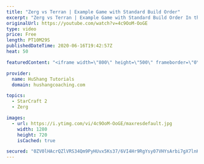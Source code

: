 ```yaml
---
title: "Zerg vs Terran | Example Game with Standard Build Order"
excerpt: "Zerg vs Terran | Example Game with Standard Build Order In this guide we learn how to defend early Terran attacks.  Coaching -------------------------------------------------------------------------- Interested in Starcraft lessons? Check out my website! I would love to help you improve and reach your"
originalUrl: https://youtube.com/watch?v=4c9OoM-OoGE
type: video
price: Free
length: PT10M29S
publishedDateTime: 2020-06-16T19:42:57Z
heat: 50

featuredContent: "<iframe width=\"800\" height=\"500\" frameborder=\"0\" src=\"https://www.youtube.com/embed/4c9OoM-OoGE\" allow=\"accelerometer; autoplay; encrypted-media; gyroscope; picture-in-picture\" allowfullscreen></iframe>"

provider:
  name: HuShang Tutorials
  domain: hushangcoaching.com

topics:
  - StarCraft 2
  - Zerg

images:
  - url: https://i.ytimg.com/vi/4c9OoM-OoGE/maxresdefault.jpg
    width: 1280
    height: 720
    isCached: true

secured: "0ZV0lHAcrQZlVRS34Qm9PyHUvx5Ks37/6VI4Hr9RgYsy07VHYsArbi7gX7lnKJ1JBNMAlhXov0+ZAKZSzPdBpJMqK1hTzM4dlJ5050HhgnGcNbePxsEQYX3C8nEmh+147uXGfXxFMl8R9RTwxjIWhv6XlSjVEJfW0j0e+hsCkfgkpXICoseBR9Om+rXeHf6RB1h1HSeKUHKnDcXmtpIG+oCcXGb6qCBb5pMi32cohrovrkS+Qlie5GUeaFiuOEDygpc2FqZNBcUPIc4Y8ZnJi2G5eR/F2dKqXe7i9wgYD5jpI5CO5EMjJY7qVT5o91gcKfW2hqGm5eMVFC3ArkuejyBLfaG7kpjIpXmPq47qLz2qHTQuUlC5gv/e0f1PUny2VbFIOlRMI1jjJ0NYhde16eR/OALV6BQ+Fw0/3caC6cE=;58Z3Pjlfo2Su//3mX6AHrg=="
---
```


